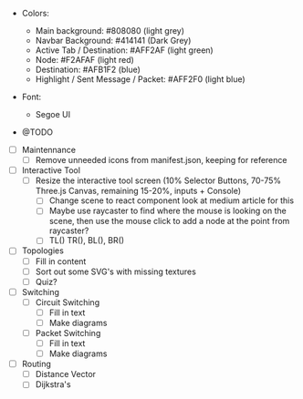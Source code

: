 * Colors:
    * Main background: #808080 (light grey)
    * Navbar Background: #414141 (Dark Grey)
    * Active Tab / Destination: #AFF2AF (light green)
    * Node: #F2AFAF (light red)
    * Destination: #AFB1F2 (blue)
    * Highlight / Sent Message / Packet: #AFF2F0 (light blue)

* Font: 
    * Segoe UI

* @TODO 

- [ ] Maintennance
    - [ ] Remove unneeded icons from manifest.json, keeping for reference

- [ ] Interactive Tool
  -   [ ] Resize the interactive tool screen (10% Selector Buttons, 70-75% Three.js Canvas, remaining 15-20%, inputs + Console)
    - [ ] Change scene to react component look at medium article for this
    - [ ] Maybe use raycaster to find where the mouse is looking on the scene, then use the mouse click to add a node at the point from raycaster?
    - [ ] TL() TR(), BL(), BR()

- [ ] Topologies
    - [ ] Fill in content
    - [ ] Sort out some SVG's with missing textures
    - [ ] Quiz?

- [ ] Switching
    - [ ] Circuit Switching
        - [ ] Fill in text
        - [ ] Make diagrams
    - [ ] Packet Switching
        - [ ] Fill in text
        - [ ] Make diagrams

- [ ] Routing
    - [ ] Distance Vector
    - [ ] Dijkstra's
